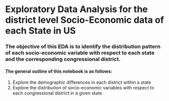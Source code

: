 # Exploratory Data Analysis for the district level Socio-Economic data of each State in US

### The objective of this EDA is to identify the distribution pattern of each socio-economic variable with respect to each state and the corresponding congressional district.

#### The general outline of this notebook is as follows:
1. Explore the demographic differences in each district within a state
2. Explore the distribution of socio-economic variables with respect to each congressional district in a given state
